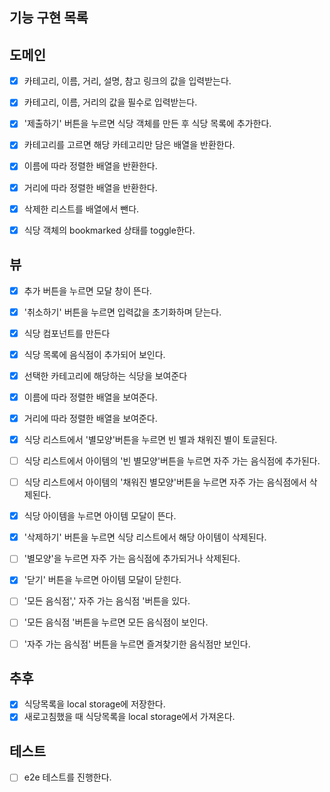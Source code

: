## 기능 구현 목록

## 도메인

- [x] 카테고리, 이름, 거리, 설명, 참고 링크의 값을 입력받는다.
- [x] 카테고리, 이름, 거리의 값을 필수로 입력받는다.
- [x] '제출하기' 버튼을 누르면 식당 객체를 만든 후 식당 목록에 추가한다.
- [x] 카테고리를 고르면 해당 카테고리만 담은 배열을 반환한다.
- [x] 이름에 따라 정렬한 배열을 반환한다.
- [x] 거리에 따라 정렬한 배열을 반환한다.

- [x] 삭제한 리스트를 배열에서 뺀다.
- [x] 식당 객체의 bookmarked 상태를 toggle한다.

## 뷰

- [x] 추가 버튼을 누르면 모달 창이 뜬다.
- [x] '취소하기' 버튼을 누르면 입력값을 초기화하며 닫는다.

- [x] 식당 컴포넌트를 만든다
- [x] 식당 목록에 음식점이 추가되어 보인다.
- [x] 선택한 카테고리에 해당하는 식당을 보여준다

- [x] 이름에 따라 정렬한 배열을 보여준다.
- [x] 거리에 따라 정렬한 배열을 보여준다.

- [x] 식당 리스트에서 '별모양'버튼을 누르면 빈 별과 채워진 별이 토글된다.
- [ ] 식당 리스트에서 아이템의 '빈 별모양'버튼을 누르면 자주 가는 음식점에 추가된다.
- [ ] 식당 리스트에서 아이템의 '채워진 별모양'버튼을 누르면 자주 가는 음식점에서 삭제된다.

- [x] 식당 아이템을 누르면 아이템 모달이 뜬다.
- [x] '삭제하기' 버튼을 누르면 식당 리스트에서 해당 아이템이 삭제된다.
- [ ] '별모양'을 누르면 자주 가는 음식점에 추가되거나 삭제된다.
- [x] '닫기' 버튼을 누르면 아이템 모달이 닫힌다.

- [ ] '모든 음식점',' 자주 가는 음식점 '버튼을 있다.
- [ ] '모든 음식점 '버튼을 누르면 모든 음식점이 보인다.
- [ ] '자주 가는 음식점' 버튼을 누르면 즐겨찾기한 음식점만 보인다.

## 추후

- [x] 식당목록을 local storage에 저장한다.
- [x] 새로고침했을 때 식당목록을 local storage에서 가져온다.

## 테스트

- [ ] e2e 테스트를 진행한다.
